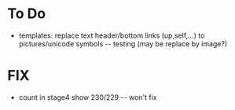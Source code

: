 # To Do

- templates: replace text header/bottom links (up,self,...) to pictures/unicode symbols -- testing (may be replace by image?)

# FIX

- count in stage4 show 230/229 -- won't fix
